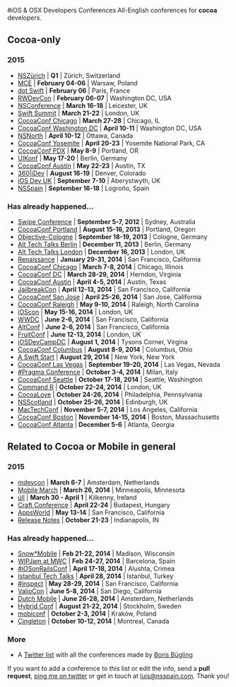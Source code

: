 #iOS & OSX Developers Conferences
All-English conferences for **cocoa** developers.

## Cocoa-only
### 2015
* [NSZürich](http://www.nszurich.com) | **Q1** | Zürich, Switzerland
* [MCE](http://mceconf.com) | **February 04-06** | Warsaw, Poland
* [dot Swift](http://www.dotswift.io) | **February 06** | Paris, France
* [RWDevCon](http://www.rwdevcon.com) | **February 06-07** | Washington DC, USA
* [NSConference](http://nsconference.com/) | **March 16-18** | Leicester, UK
* [Swift Summit](http://www.swiftsummit.com) | **March 21-22** | London, UK
* [CocoaConf Chicago](http://cocoaconf.com/chicago-2015/home) | **March 27-28** | Chicago, IL
* [CocoaConf Washington DC](http://cocoaconf.com/dc-2015/home) | **April 10-11** | Washington DC, USA
* [NSNorth](http://nsnorth.ca/) | **April 10-12** | Ottawa, Canada
* [CocoaConf Yosemite](http://cocoaconf.com/yosemite) | **April 20-23** | Yosemite National Park, CA
* [CocoaConf PDX](http://cocoaconf.com/portland-2015/home) | **May 8-9** | Portland, OR
* [UIKonf](http://www.uikonf.com) | **May 17-20** | Berlin, Germany
* [CocoaConf Austin](http://cocoaconf.com/austin-2015/home) | **May 22-23** | Austin, TX
* [360|iDev](http://360idev.com/) | **August 16-19** | Denver, Colorado
* [iOS Dev UK](http://www.iosdevuk.com/) | **September 7-10** | Aberystwyth, UK
* [NSSpain](http://nsspain.com/) | **September 16-18** | Logroño, Spain

### Has already happened...
* [Swipe Conference](http://swipeconference.com.au/) | **September 5-7, 2012** | Sydney, Australia
* [CocoaConf Portland](http://cocoaconf.com/portland-2013/home) | **August 15-16, 2013** | Portland, Oregon
* [Objective-Cologne](http://objcgn.com/) | **September 18-19, 2013** | Cologne, Germany
* [Alt Tech Talks Berlin](http://www.alt-tech-talks.com) | **December 11, 2013** | Berlin, Germany
* [Alt Tech Talks London](http://www.alttechtalks.com) | **December 16, 2013** | London, UK
* [Renaissance](http://renaissance.io/2014) | **January 29-31, 2014** | San Francisco, California
* [CocoaConf Chicago](http://cocoaconf.com/chicago-2014/home) | **March 7-8, 2014** | Chicago, Illinois
* [CocoaConf DC](http://cocoaconf.com/dc-2014/home) | **March 28-29, 2014** | Herndon, Virginia
* [CocoaConf Austin](http://cocoaconf.com/austin-2014/home) | **April 4-5, 2014** | Austin, Texas
* [JailbreakCon](http://www.jailbreakcon.com/) | **April 12-13, 2014** | San Francisco, California
* [CocoaConf San Jose](http://cocoaconf.com/sanjose-2014/home) | **April 25-26, 2014** | San Jose, California
* [CocoaConf Raleigh](http://cocoaconf.com/raleigh-2014/home) | **May 9-10, 2014** | Raleigh, North Carolina
* [iOScon](https://skillsmatter.com/conferences/1984-ios-exchange-2014) | **May 15-16, 2014** | London, UK
* [WWDC](https://developer.apple.com/wwdc/) | **June 2-6, 2014** | San Francisco, California
* [AltConf](http://www.altconf.com/) | **June 2-6, 2014** | San Francisco, California
* [FruitConf](http://fruitconf.co/) | **June 12-13, 2014** | London, UK
* [iOSDevCampDC](http://iosdevcampdc.com/) | **August 1, 2014** | Tysons Corner, Virgina
* [CocoaConf Columbus](http://cocoaconf.com/columbus-2014/home) | **August 8-9, 2014** | Columbus, Ohio
* [A Swift Start](http://aswiftstart.com/) | **August 29, 2014** | New York, New York
* [CocoaConf Las Vegas](http://cocoaconf.com/lasvegas-2014/home) | **September 19-20, 2014** | Las Vegas, Nevada
* [#Pragma Conference](http://pragmamark.org/eventi/pragma-conference-2014/) | **October 3-4, 2014** | Milan, Italy
* [CocoaConf Seattle](http://cocoaconf.com/seattle-2014/home) | **October 17-18, 2014** | Seattle, Washington
* [Command R](https://twitter.com/cmdrconf) | **October 22-24, 2014** | London, UK
* [CocoaLove](http://cocoalove.org) | **October 24-26, 2014** | Philadelphia, Pennsylvania
* [NSScotland](http://nsscotland.com/) | **October 25-26, 2014** | Edinburgh, UK
* [MacTechConf](http://mactech.com/conference) | **November 5-7, 2014** | Los Angeles, California
* [CocoaConf Boston](http://cocoaconf.com/boston-2014/home) | **November 14-15, 2014** | Boston, Massachusetts
* [CocoaConf Atlanta](http://cocoaconf.com/atlanta-2014/home) | **December 5-6** | Atlanta, Georgia

## Related to Cocoa or Mobile in general

### 2015
* [mdevcon](http://mdevcon.com/) | **March 6-7** | Amsterdam, Netherlands
* [Mobile March](http://mobilemarchtc.com/) | **March 26, 2014** | Minneapolis, Minnesota
* [úll](http://2015.ull.ie/) | **March 30 - April 1** | Kilkenny, Ireland
* [Craft Conference](http://craft-conf.com/2015) | **April 22-24** | Budapest, Hungary
* [AppsWorld](http://www.apps-world.net/northamerica/) | **May 13-14** | San Francisco, California
* [Release Notes](http://releasenotes.tv/conference/) | **October 21-23** | Indianapolis, IN
 
### Has already happened...
* [Snow*Mobile](http://2014.snow-mobile.org/) | **Feb 21-22, 2014** | Madison, Wisconsin
* [WIPJam at MWC](http://wip.org/wip-event/wipjam-mwc14/) | **Feb 24-27, 2014** | Barcelona, Spain
* [#iOSonRailsConf](http://iosonrailsconf.eu/) | **April 17-18, 2014** | Alushta, Crimea
* [Istanbul Tech Talks](http://www.istanbultechtalks.com/) | **April 28, 2014** | Istanbul, Turkey
* [#inspect](http://www.rubymotion.com/conference/2014/) | **May 28-29, 2014** | San Francisco, California
* [ValioCon](http://valiocon.com/) | **June 5-8, 2014** | San Diego, California
* [Dutch Mobile](http://www.mobileconference.nl) | **June 26-28, 2014** | Amsterdam, Netherlands
* [Hybrid Conf](http://hybridconf.net/) | **August 21-22, 2014** | Stockholm, Sweden
* [mobiconf](http://www.mobiconf.org/) | **October 2-3, 2014** | Kraków, Poland
* [Çingleton](http://cingleton.com/) | **October 10-12, 2014** | Montreal, Canada

### More
* A [Twitter list](https://twitter.com/NeoNacho/lists/cocoaconferences) with all the conferences made by [Boris Bügling](https://twitter.com/NeoNacho)

If you want to add a conference to this list or edit the info, send a **pull request**, [ping me on twitter](https://twitter.com/lascorbe) or get in touch at [luis@nsspain.com](mailto:luis@nsspain.com). Thank you!
